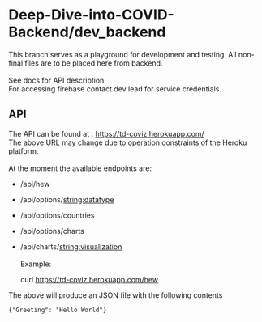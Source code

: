 # Deep-Dive-into-COVID-Backend/dev_backend
This branch serves as a playground for development and testing. All non-final files are to be placed here from
backend.<br /> <br />
See docs for API description. <br />
For accessing firebase contact dev lead for service credentials. <br />
## API 

The API can be found at : https://td-coviz.herokuapp.com/ <br />
The above URL may change due to operation constraints of the Heroku platform.<br /><br />
At the moment the available endpoints are:
* /api/hew
* /api/options/<string:datatype>
* /api/options/countries
* /api/options/charts
* /api/charts/<string:visualization> <br /><br />
Example:<br />

    curl https://td-coviz.herokuapp.com/hew


The above will produce an JSON file with the following contents

    {"Greeting": "Hello World"}



